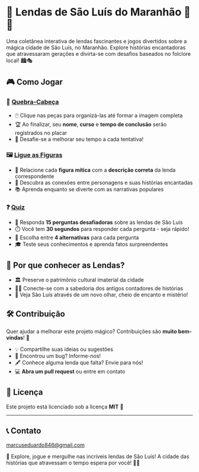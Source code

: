 # 📖 Lendas de São Luís do Maranhão 🌙✨

Uma coletânea interativa de lendas fascinantes e jogos divertidos sobre a mágica cidade de São Luís, no Maranhão. Explore histórias encantadoras que atravessaram gerações e divirta-se com desafios baseados no folclore local! 🏙️🎭

## 🎮 Como Jogar

### 🧩 [Quebra-Cabeça](https://marcusstudios.github.io/SaoLuis/quebra/quebra.html)
- 🖱️ Clique nas peças para organizá-las até formar a imagem completa
- 🏆 Ao finalizar, seu **nome**, **curso** e **tempo de conclusão** serão registrados no placar
- 🔄 Desafie-se a melhorar seu tempo a cada tentativa!

### 🖼️ [Ligue as Figuras](https://marcusstudios.github.io/SaoLuis/ligar/ligar.html)
- 🔗 Relacione cada **figura mítica** com a **descrição correta** da lenda correspondente
- 💫 Descubra as conexões entre personagens e suas histórias encantadas
- 📚 Aprenda enquanto se diverte com as narrativas populares

### ❓ [Quiz](https://marcusstudios.github.io/SaoLuis/quiz/quiz.html)
- 🧠 Responda **15 perguntas desafiadoras** sobre as lendas de São Luís
- ⏱️ Você tem **30 segundos** para responder cada pergunta - seja rápido!
- 🎯 Escolha entre **4 alternativas** para cada pergunta
- 🎓 Teste seus conhecimentos e aprenda fatos surpreendentes

## 🌟 Por que conhecer as Lendas?
- 🏛️ Preserve o patrimônio cultural imaterial da cidade
- 👵👴 Conecte-se com a sabedoria dos antigos contadores de histórias
- 🌉 Veja São Luís através de um novo olhar, cheio de encanto e mistério!

## 🛠️ Contribuição
Quer ajudar a melhorar este projeto mágico? Contribuições são **muito bem-vindas**! 🤝

- 💡 Compartilhe suas ideias ou sugestões
- 🐞 Encontrou um bug? Informe-nos!
- 🖋️ Conhece alguma lenda que falta? Envie para nós!
- 💻 **Abra um pull request** ou entre em contato

## 📜 Licença
Este projeto está licenciado sob a licença **MIT** 📝

---
## 📞 Contato
marcuseduardo846@gmail.com

🚀 Explore, jogue e mergulhe nas incríveis lendas de São Luís! A cidade das histórias que atravessam o tempo espera por você! 🌃✨
